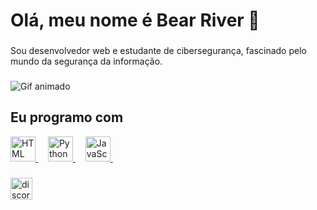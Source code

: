 <h1 align="left">Olá, meu nome é Bear River 👋</h1>

###

<p align="left">Sou desenvolvedor web e estudante de cibersegurança, fascinado pelo mundo da segurança da informação.</p>

###

<img src="https://i.gifer.com/origin/58/5897353bbeca006545aae6c083436187.gif" alt="Gif animado">



###

<h2 align="left">Eu programo com</h2>

<div align="left">
  <a href="https://cdn.discordapp.com/attachments/1181582978594373643/1182412762257825802/Sem_titulo.png?ex=65849ab2&is=657225b2&hm=f0125dc10c217d8c2c92a8fbeea3daba57757066d89fba1ea487b05605aaf2e6">
    <img src="https://cdn.discordapp.com/attachments/1181582978594373643/1182412762257825802/Sem_titulo.png?ex=65849ab2&is=657225b2&hm=f0125dc10c217d8c2c92a8fbeea3daba57757066d89fba1ea487b05605aaf2e6" height="40" alt="HTML logo"  />
  </a>
  <img width="12" />
  <a href="https://media.discordapp.net/attachments/1181582978594373643/1182154962826960907/Sem_titulo.jpg?ex=6583aa9a&is=6571359a&hm=444d7e2ccf7d83af0e2c6278f012680969d4d0b74b2253d2fc61f0d263adac94&=&format=webp">
    <img src="https://media.discordapp.net/attachments/1181582978594373643/1182154962826960907/Sem_titulo.jpg?ex=6583aa9a&is=6571359a&hm=444d7e2ccf7d83af0e2c6278f012680969d4d0b74b2253d2fc61f0d263adac94&=&format=webp" height="40" alt="Python logo"  />
  </a>
  <img width="12" />
  <a href="https://media.discordapp.net/attachments/1181582978594373643/1182155767730679900/Sem_titulo.png?ex=6583ab5a&is=6571365a&hm=c9f0c55e244f16555a339a8c90e5db6843c95dc7b52c2491d13420561fcd3fbb&=&format=webp&quality=lossless">
    <img src="https://media.discordapp.net/attachments/1181582978594373643/1182155767730679900/Sem_titulo.png?ex=6583ab5a&is=6571365a&hm=c9f0c55e244f16555a339a8c90e5db6843c95dc7b52c2491d13420561fcd3fbb&=&format=webp&quality=lossless" height="40" alt="JavaScript logo"  />
  </a>
  <img width="12" />
 
  </a>
  <img width="12" />
  <a href="https://cdn.discordapp.com/attachments/1181582978594373643/1182413109655253214/Sem_titulo.png?ex=65849b05&is=65722605&hm=adf51eb31ebb7a49a699d331ced467c2477a4766fefac9286d31f691a064abdd&=&format=webp&quality=lossless">
 



###

<div align="left">
  <a href="https://discord.com/invite/rcMaA249Gj">
    <img src="https://img.shields.io/static/v1?message=Discord&logo=discord&label=&color=7289DA&logoColor=white&labelColor=&style=for-the-badge" height="35" alt="discord logo"  />
  </a>
</div>
